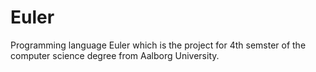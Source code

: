 # Euler
Programming language Euler which is the project for 4th semster of the computer science degree from Aalborg University. 
